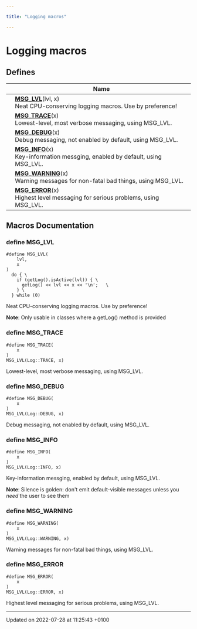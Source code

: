 ```yaml
---

title: "Logging macros"

---
```


# Logging macros



## Defines

|                | Name           |
| -------------- | -------------- |
|  | **[MSG_LVL](http://example.org/modules/group__logmacros/#define-msg-lvl)**(lvl, x) <br>Neat CPU-conserving logging macros. Use by preference!  |
|  | **[MSG_TRACE](http://example.org/modules/group__logmacros/#define-msg-trace)**(x) <br>Lowest-level, most verbose messaging, using MSG_LVL.  |
|  | **[MSG_DEBUG](http://example.org/modules/group__logmacros/#define-msg-debug)**(x) <br>Debug messaging, not enabled by default, using MSG_LVL.  |
|  | **[MSG_INFO](http://example.org/modules/group__logmacros/#define-msg-info)**(x) <br>Key-information messging, enabled by default, using MSG_LVL.  |
|  | **[MSG_WARNING](http://example.org/modules/group__logmacros/#define-msg-warning)**(x) <br>Warning messages for non-fatal bad things, using MSG_LVL.  |
|  | **[MSG_ERROR](http://example.org/modules/group__logmacros/#define-msg-error)**(x) <br>Highest level messaging for serious problems, using MSG_LVL.  |




## Macros Documentation

### define MSG_LVL

```
#define MSG_LVL(
    lvl,
    x
)
  do { \
    if (getLog().isActive(lvl)) { \
      getLog() << lvl << x << '\n';   \
    } \
  } while (0)
```

Neat CPU-conserving logging macros. Use by preference! 

**Note**: Only usable in classes where a getLog() method is provided 

### define MSG_TRACE

```
#define MSG_TRACE(
    x
)
MSG_LVL(Log::TRACE, x)
```

Lowest-level, most verbose messaging, using MSG_LVL. 

### define MSG_DEBUG

```
#define MSG_DEBUG(
    x
)
MSG_LVL(Log::DEBUG, x)
```

Debug messaging, not enabled by default, using MSG_LVL. 

### define MSG_INFO

```
#define MSG_INFO(
    x
)
MSG_LVL(Log::INFO, x)
```

Key-information messging, enabled by default, using MSG_LVL. 

**Note**: Silence is golden: don't emit default-visible messages unless you _need_ the user to see them 

### define MSG_WARNING

```
#define MSG_WARNING(
    x
)
MSG_LVL(Log::WARNING, x)
```

Warning messages for non-fatal bad things, using MSG_LVL. 

### define MSG_ERROR

```
#define MSG_ERROR(
    x
)
MSG_LVL(Log::ERROR, x)
```

Highest level messaging for serious problems, using MSG_LVL. 



-------------------------------

Updated on 2022-07-28 at 11:25:43 +0100